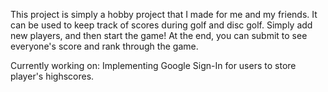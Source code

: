 This project is simply a hobby project that I made for me and my friends. It can be used to keep track of scores during golf and disc golf. Simply add new players, and then start the game! At the end, you can submit to see everyone's score and rank through the game.

Currently working on:
    Implementing Google Sign-In for users to store player's highscores.
